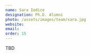 ```yaml
---
name: Sara Iodice
designation: Ph.D. Alumni
photo: /assets/images/team/sara.jpg
website: 
email: 
order: 15
---
```

TBD
